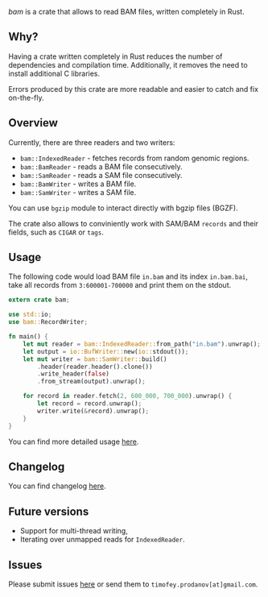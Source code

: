 *bam* is a crate that allows to read BAM files, written completely in Rust.

## Why?

Having a crate written completely in Rust reduces the number of dependencies and compilation time.
Additionally, it removes the need to install additional C libraries.

Errors produced by this crate are more readable and easier to catch and fix on-the-fly.

## Overview

Currently, there are three readers and two writers:
* `bam::IndexedReader` - fetches records from
random genomic regions.
* `bam::BamReader` - reads a BAM file consecutively.
* `bam::SamReader` - reads a SAM file consecutively.
* `bam::BamWriter` - writes a BAM file.
* `bam::SamWriter` - writes a SAM file.

You can use `bgzip` module to interact directly with bgzip files (BGZF).

The crate also allows to conviniently work with SAM/BAM `records`
and their fields, such as `CIGAR` or `tags`.

## Usage

The following code would load BAM file `in.bam` and its index `in.bam.bai`, take all records
from `3:600001-700000` and print them on the stdout.

```rust
extern crate bam;

use std::io;
use bam::RecordWriter;

fn main() {
    let mut reader = bam::IndexedReader::from_path("in.bam").unwrap();
    let output = io::BufWriter::new(io::stdout());
    let mut writer = bam::SamWriter::build()
        .header(reader.header().clone())
        .write_header(false)
        .from_stream(output).unwrap();

    for record in reader.fetch(2, 600_000, 700_000).unwrap() {
        let record = record.unwrap();
        writer.write(&record).unwrap();
    }
}
```

You can find more detailed usage [here](https://docs.rs/bam).

## Changelog
You can find changelog [here](https://gitlab.com/tprodanov/bam/-/releases).

## Future versions
* Support for multi-thread writing,
* Iterating over unmapped reads for `IndexedReader`.

## Issues
Please submit issues [here](https://gitlab.com/tprodanov/bam/issues) or send them to
`timofey.prodanov[at]gmail.com`.
